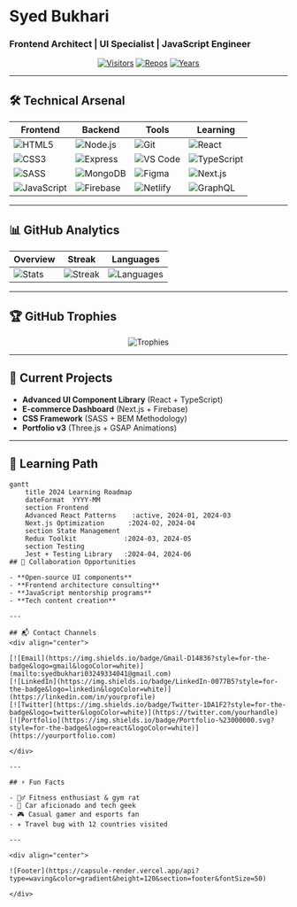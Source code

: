 # Syed Bukhari
### Frontend Architect | UI Specialist | JavaScript Engineer

<div align="center">
  
[![Visitors](https://komarev.com/ghpvc/?username=SyedBukhari2013646&label=PROFILE+VIEWS&color=blueviolet&style=flat-square)](https://github.com/SyedBukhari2013646)
[![Repos](https://badges.pufler.dev/repos/SyedBukhari2013646?color=blue&style=flat-square)](https://github.com/SyedBukhari2013646?tab=repositories)
[![Years](https://badges.pufler.dev/years/SyedBukhari2013646?color=blue&style=flat-square)](https://github.com/SyedBukhari2013646)
  
</div>

---

## 🛠️ Technical Arsenal
<div align="center">

| **Frontend** | **Backend** | **Tools** | **Learning** |
|-------------|------------|----------|-------------|
| ![HTML5](https://img.shields.io/badge/-HTML5-E34F26?style=for-the-badge&logo=html5&logoColor=white) | ![Node.js](https://img.shields.io/badge/-Node.js-339933?style=for-the-badge&logo=node.js&logoColor=white) | ![Git](https://img.shields.io/badge/-Git-F05032?style=for-the-badge&logo=git&logoColor=white) | ![React](https://img.shields.io/badge/-React-20232A?style=for-the-badge&logo=react&logoColor=61DAFB) |
| ![CSS3](https://img.shields.io/badge/-CSS3-1572B6?style=for-the-badge&logo=css3&logoColor=white) | ![Express](https://img.shields.io/badge/-Express-000000?style=for-the-badge&logo=express&logoColor=white) | ![VS Code](https://img.shields.io/badge/-VS_Code-007ACC?style=for-the-badge&logo=visual-studio-code&logoColor=white) | ![TypeScript](https://img.shields.io/badge/-TypeScript-3178C6?style=for-the-badge&logo=typescript&logoColor=white) |
| ![SASS](https://img.shields.io/badge/-SASS-CC6699?style=for-the-badge&logo=sass&logoColor=white) | ![MongoDB](https://img.shields.io/badge/-MongoDB-47A248?style=for-the-badge&logo=mongodb&logoColor=white) | ![Figma](https://img.shields.io/badge/-Figma-F24E1E?style=for-the-badge&logo=figma&logoColor=white) | ![Next.js](https://img.shields.io/badge/-Next.js-000000?style=for-the-badge&logo=next.js&logoColor=white) |
| ![JavaScript](https://img.shields.io/badge/-JavaScript-F7DF1E?style=for-the-badge&logo=javascript&logoColor=black) | ![Firebase](https://img.shields.io/badge/-Firebase-FFCA28?style=for-the-badge&logo=firebase&logoColor=black) | ![Netlify](https://img.shields.io/badge/-Netlify-00C7B7?style=for-the-badge&logo=netlify&logoColor=white) | ![GraphQL](https://img.shields.io/badge/-GraphQL-E10098?style=for-the-badge&logo=graphql&logoColor=white) |

</div>

---

## 📊 GitHub Analytics
<div align="center">
  
| **Overview** | **Streak** | **Languages** |
|--------------|-----------|--------------|
| ![Stats](https://github-readme-stats.vercel.app/api?username=SyedBukhari2013646&show_icons=true&theme=radical&hide_border=true&include_all_commits=true) | ![Streak](https://github-readme-streak-stats.herokuapp.com/?user=SyedBukhari2013646&theme=radical&hide_border=true) | ![Languages](https://github-readme-stats.vercel.app/api/top-langs/?username=SyedBukhari2013646&layout=compact&theme=radical&hide_border=true) |
  
</div>

---

## 🏆 GitHub Trophies
<div align="center">
  
![Trophies](https://github-profile-trophy.vercel.app/?username=SyedBukhari2013646&theme=radical&no-bg=true&no-frame=true&column=7&margin-w=15&margin-h=15)

</div>

---

## 🚀 Current Projects
- **Advanced UI Component Library** (React + TypeScript)  
- **E-commerce Dashboard** (Next.js + Firebase)  
- **CSS Framework** (SASS + BEM Methodology)  
- **Portfolio v3** (Three.js + GSAP Animations)  

---

## 🌱 Learning Path
```mermaid
gantt
    title 2024 Learning Roadmap
    dateFormat  YYYY-MM
    section Frontend
    Advanced React Patterns    :active, 2024-01, 2024-03
    Next.js Optimization      :2024-02, 2024-04
    section State Management
    Redux Toolkit            :2024-03, 2024-05
    section Testing
    Jest + Testing Library   :2024-04, 2024-06
## 🤝 Collaboration Opportunities

- **Open-source UI components**  
- **Frontend architecture consulting**  
- **JavaScript mentorship programs**  
- **Tech content creation**  

---

## 📬 Contact Channels
<div align="center">
  
[![Email](https://img.shields.io/badge/Gmail-D14836?style=for-the-badge&logo=gmail&logoColor=white)](mailto:syedbukhari03249334041@gmail.com)
[![LinkedIn](https://img.shields.io/badge/LinkedIn-0077B5?style=for-the-badge&logo=linkedin&logoColor=white)](https://linkedin.com/in/yourprofile)
[![Twitter](https://img.shields.io/badge/Twitter-1DA1F2?style=for-the-badge&logo=twitter&logoColor=white)](https://twitter.com/yourhandle)
[![Portfolio](https://img.shields.io/badge/Portfolio-%23000000.svg?style=for-the-badge&logo=react&logoColor=white)](https://yourportfolio.com)

</div>

---

## ⚡ Fun Facts

- 🏋️‍♂️ Fitness enthusiast & gym rat  
- 🚗 Car aficionado and tech geek  
- 🎮 Casual gamer and esports fan  
- ✈️ Travel bug with 12 countries visited  

---

<div align="center">
  
![Footer](https://capsule-render.vercel.app/api?type=waving&color=gradient&height=120&section=footer&fontSize=50)

</div>
